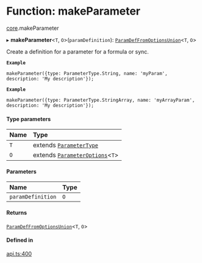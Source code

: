 # Function: makeParameter

[core](../modules/core.md).makeParameter

▸ **makeParameter**<`T`, `O`\>(`paramDefinition`): [`ParamDefFromOptionsUnion`](../types/core.ParamDefFromOptionsUnion.md)<`T`, `O`\>

Create a definition for a parameter for a formula or sync.

**`Example`**

```
makeParameter({type: ParameterType.String, name: 'myParam', description: 'My description'});
```

**`Example`**

```
makeParameter({type: ParameterType.StringArray, name: 'myArrayParam', description: 'My description'});
```

#### Type parameters

| Name | Type |
| :------ | :------ |
| `T` | extends [`ParameterType`](../enums/core.ParameterType.md) |
| `O` | extends [`ParameterOptions`](../types/core.ParameterOptions.md)<`T`\> |

#### Parameters

| Name | Type |
| :------ | :------ |
| `paramDefinition` | `O` |

#### Returns

[`ParamDefFromOptionsUnion`](../types/core.ParamDefFromOptionsUnion.md)<`T`, `O`\>

#### Defined in

[api.ts:400](https://github.com/coda/packs-sdk/blob/main/api.ts#L400)
